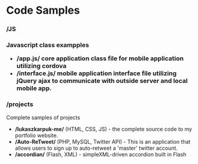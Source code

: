 Code Samples
==========
<h3>/JS<h3>
<p>Javascript class exampples</p>
	<ul>
		<li><strong>/app.js/</strong> core application class file for mobile application utilizing cordova</li>
		<li><strong>/interface.js/</strong> mobile application interface file utilizing jQuery ajax to communicate with outside server and local mobile app.
	</ul>

<h3>/projects</h3>
<p>Complete samples of projects</p>
	<ul>
		<li><strong>/lukaszkarpuk-me/</strong> (HTML, CSS, JS) - the complete source code to my portfolio website. </li>
		<li><strong>/Auto-ReTweet/</strong> (PHP, MySQL, Twitter API) - This is an application that allows users to sign up to auto-retweet a 'master' twitter account.</li>
		<li><strong>/accordian/</strong> (Flash, XML) - simpleXML-driven accordion built in Flash</li>
	</ul>